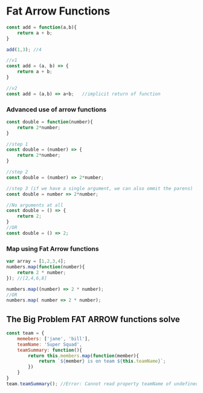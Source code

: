 # Fat Arrow Functions

```javascript
const add = function(a,b){
    return a + b;
}

add(1,3); //4

//v1
const add = (a, b) => {
    return a + b;
}

//v2
const add = (a,b) => a+b;   //implicit return of function

```

### Advanced use of arrow functions
```javascript
const double = function(number){
    return 2*number;
}

//step 1
const double = (number) => {
    return 2*number;
}

//step 2
const double = (number) => 2*number;

//step 3 (if we have a single argument, we can also ommit the parens)
const double = number => 2*number;

//No arguments at all
const double = () => {
    return 2;
}
//OR
const double = () => 2;
```


### Map using Fat Arrow functions
```javascript
var array = [1,2,3,4];
numbers.map(function(number){
    return 2 * number;
}); //[2,4,6,8]

numbers.map((number) => 2 * number);
//OR
numbers.map( number => 2 * number);
```

## The Big Problem FAT ARROW functions solve
```javascript
const team = {
    memebers: ['jane', 'bill'],
    teamName: 'Super Squad',
    teamSummary: function(){
        return this.members.map(function(member){
            return `${member} is on team ${this.teamName}`;
        })
    }
}
team.teamSummary(); //Error: Cannot read property teamName of undefined


```